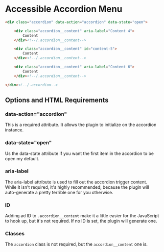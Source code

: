 # Accessible Accordion Menu

```html
<div class="accordion" data-action="accordion" data-state="open">

	<div class="accordion__content" aria-label="Content 4">
		Content
	</div><!--/.accordion__content-->

	<div class="accordion__content" id="content-5">
		Content
	</div><!--/.accordion__content-->

	<div class="accordion__content" aria-label="Content 6">
		Content
	</div><!--/.accordion__content-->

</div><!--/.accordion-->
```

## Options and HTML Requirements

### data-action="accordion"

This is a required attribute. It allows the plugin to initialize on the accordion instance.

### data-state="open"

Us the data-state attribute if you want the first item in the accordion to be open my default.

### aria-label

The aria-label attribute is used to fill out the accordion trigger content. While it isn't required, it's highly recommended, because the plugin will auto-generate a pretty terrible one for you otherwise.

### ID

Adding ad ID to `.accordion__content` make it a little easier for the JavaScript to hook up, but it's not required. If no ID is set, the plugin will generate one.

### Classes

The `accordion` class is not required, but the `accordion__content` one is.
